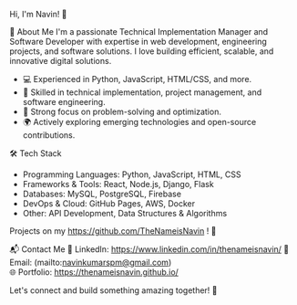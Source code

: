 Hi, I'm Navin! 👋

🚀 About Me
I'm a passionate Technical Implementation Manager and Software Developer with expertise in web development, engineering projects, and software solutions. 
I love building efficient, scalable, and innovative digital solutions.

- 💻 Experienced in Python, JavaScript, HTML/CSS, and more.
- 🔧 Skilled in technical implementation, project management, and software engineering.
- 🎯 Strong focus on problem-solving and optimization.
- 🌍 Actively exploring emerging technologies and open-source contributions.

🛠️ Tech Stack
- Programming Languages: Python, JavaScript, HTML, CSS
- Frameworks & Tools: React, Node.js, Django, Flask
- Databases: MySQL, PostgreSQL, Firebase
- DevOps & Cloud: GitHub Pages, AWS, Docker
- Other: API Development, Data Structures & Algorithms

Projects on my https://github.com/TheNameisNavin ! 🚀

📬 Contact Me
💼 LinkedIn: https://www.linkedin.com/in/thenameisnavin/
📧 Email: (mailto:navinkumarspm@gmail.com)  
🌐 Portfolio: https://thenameisnavin.github.io/

Let's connect and build something amazing together! 🚀


